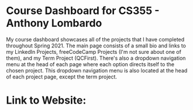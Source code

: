 # Course Dashboard for CS355 - Anthony Lombardo
My course dashboard showcases all of the projects that I have completed throughout Spring 2021. The main page consists of a small bio and links to my LinkedIn Projects, freeCodeCamp Projects (I'm not sure about one of them), and my Term Project (QCFirst). There's also a dropdown navigation menu at the head of each page where each option directs itself to the chosen project. This dropdown navigation menu is also located at the head of each project page, except the term project.
# Link to Website: 
